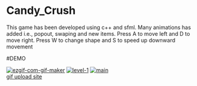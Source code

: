 # Candy_Crush
This game has been developed using c++ and sfml. Many animations has added i.e., popout, swaping and new items.
Press A to move left and D to move right.
Press W to change shape and S to speed up downward movement

#DEMO

<a href="https://imgbb.com/"><img src="https://i.ibb.co/kKR4vqT/ezgif-com-gif-maker.gif" alt="ezgif-com-gif-maker" border="0"></a>
<a href="https://ibb.co/x6nHm8K"><img src="https://i.ibb.co/qpH50FL/level-1.png" alt="level-1" border="0"></a>
<a href="https://ibb.co/zr1fZ5x"><img src="https://i.ibb.co/wRT64Lg/main.png" alt="main" border="0"></a><br /><a target='_blank' href='https://imgbb.com/'>gif upload site</a><br />
